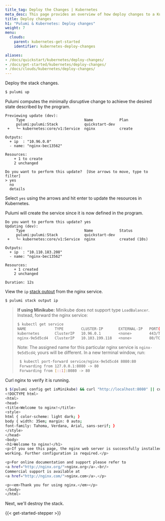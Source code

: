 ```yaml
---
title_tag: Deploy the Changes | Kubernetes
meta_desc: This page provides an overview of how deploy changes to a Kubernetes project.
title: Deploy changes
h1: "Pulumi & Kubernetes: Deploy changes"
weight: 7
menu:
  clouds:
    parent: kubernetes-get-started
    identifier: kubernetes-deploy-changes

aliases:
- /docs/quickstart/kubernetes/deploy-changes/
- /docs/get-started/kubernetes/deploy-changes/
- /docs/clouds/kubernetes/deploy-changes/ 
---
```


Deploy the stack changes.

```bash
$ pulumi up
```

Pulumi computes the minimally disruptive change to achieve the desired state described by the program.

```
Previewing update (dev):
     Type                           Name            Plan
     pulumi:pulumi:Stack            quickstart-dev
 +   └─ kubernetes:core/v1:Service  nginx           create

Outputs:
  + ip  : "10.96.0.0"
  - name: "nginx-bec13562"

Resources:
    + 1 to create
    2 unchanged

Do you want to perform this update?  [Use arrows to move, type to filter]
> yes
  no
  details
```

Select `yes` using the arrows and hit enter to update the resources in Kubernetes.

Pulumi will create the service since it is now defined in the program.

```
Do you want to perform this update? yes
Updating (dev):
     Type                           Name            Status
     pulumi:pulumi:Stack            quickstart-dev
 +   └─ kubernetes:core/v1:Service  nginx           created (10s)

Outputs:
  + ip  : "10.110.183.208"
  - name: "nginx-bec13562"

Resources:
    + 1 created
    2 unchanged

Duration: 12s
```

View the `ip` [stack output](/docs/concepts/stack#outputs) from the nginx service.

```bash
$ pulumi stack output ip
```

> **If using Minikube:** Minikube does not support type `LoadBalancer`. Instead, forward the nginx service:
>
>  ```bash
>  $ kubectl get service
>  NAME             TYPE        CLUSTER-IP       EXTERNAL-IP   PORT(S)   AGE
>  kubernetes       ClusterIP   10.96.0.1        <none>        443/TCP   44h
>  nginx-9e5d5cd4   ClusterIP   10.103.199.118   <none>        80/TCP    6m47s
>  ```
>
> Note: The assigned name for this particular nginx service is `nginx-9e5d5cd4`; yours will be different. In a new terminal window, run:
>
> ```bash
>  $ kubectl port-forward service/nginx-9e5d5cd4 8080:80
>  Forwarding from 127.0.0.1:8080 -> 80
>  Forwarding from [::1]:8080 -> 80
> ```

Curl nginx to verify it is running.

```bash
$ $(pulumi config get isMinikube) && curl "http://localhost:8080" || curl $(pulumi stack output ip)
<!DOCTYPE html>
<html>
<head>
<title>Welcome to nginx!</title>
<style>
html { color-scheme: light dark; }
body { width: 35em; margin: 0 auto;
font-family: Tahoma, Verdana, Arial, sans-serif; }
</style>
</head>
<body>
<h1>Welcome to nginx!</h1>
<p>If you see this page, the nginx web server is successfully installed and
working. Further configuration is required.</p>

<p>For online documentation and support please refer to
<a href="http://nginx.org/">nginx.org</a>.<br/>
Commercial support is available at
<a href="http://nginx.com/">nginx.com</a>.</p>

<p><em>Thank you for using nginx.</em></p>
</body>
</html>
```

Next, we'll destroy the stack.

{{< get-started-stepper >}}

